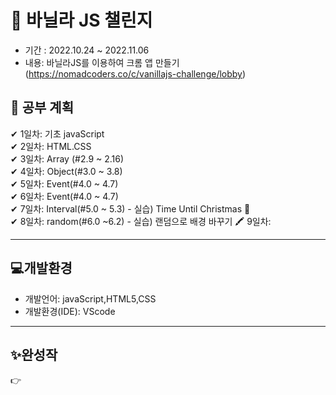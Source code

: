 # 🌼 바닐라 JS 챌린지


- 기간 : 2022.10.24 ~ 2022.11.06  
- 내용: 바닐라JS를 이용하여 크롬 앱 만들기  
(https://nomadcoders.co/c/vanillajs-challenge/lobby)


## 📑 공부 계획 

✔ 1일차: 기초 javaScript  
✔ 2일차: HTML.CSS  
✔ 3일차: Array (#2.9 ~ 2.16)  
✔ 4일차: Object(#3.0 ~ 3.8)  
✔ 5일차: Event(#4.0 ~ 4.7)  
✔ 6일차: Event(#4.0 ~ 4.7)  
✔ 7일차: Interval(#5.0 ~ 5.3) - 실습) Time Until Christmas 🤶  
✔ 8일차: random(#6.0 ~6.2) - 실습) 랜덤으로 배경 바꾸기 🖍
9일차:  


--------------------------
## 💻개발환경
- 개발언어: javaScript,HTML5,CSS
- 개발환경(IDE): VScode

--------------------------
## ✨완성작

👉
